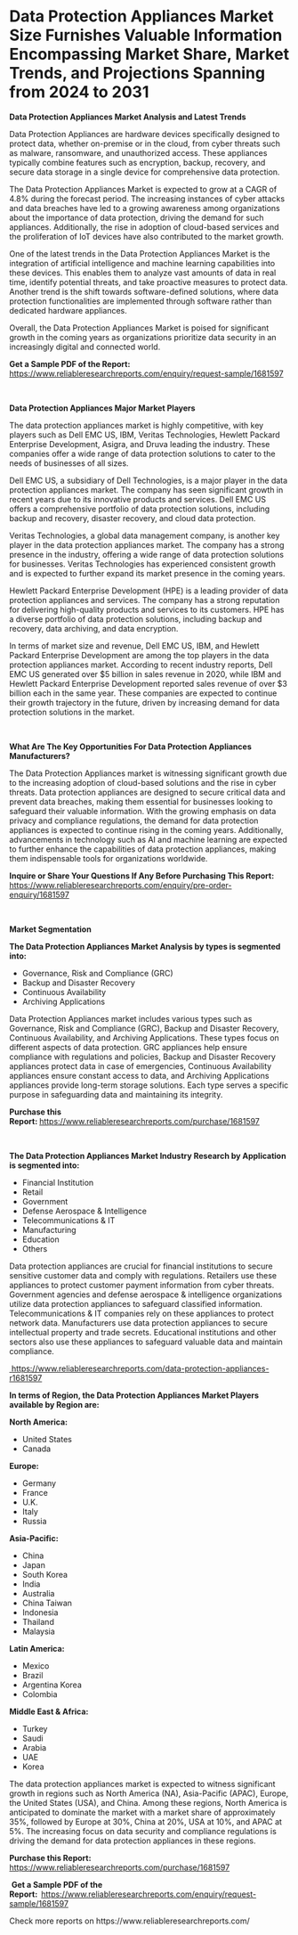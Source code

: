 <p><h1>Data Protection Appliances Market Size Furnishes Valuable Information Encompassing Market Share, Market Trends, and Projections Spanning from 2024 to 2031</h1></p><p><strong>Data Protection Appliances Market Analysis and Latest Trends</strong></p>
<p><p>Data Protection Appliances are hardware devices specifically designed to protect data, whether on-premise or in the cloud, from cyber threats such as malware, ransomware, and unauthorized access. These appliances typically combine features such as encryption, backup, recovery, and secure data storage in a single device for comprehensive data protection.</p><p>The Data Protection Appliances Market is expected to grow at a CAGR of 4.8% during the forecast period. The increasing instances of cyber attacks and data breaches have led to a growing awareness among organizations about the importance of data protection, driving the demand for such appliances. Additionally, the rise in adoption of cloud-based services and the proliferation of IoT devices have also contributed to the market growth.</p><p>One of the latest trends in the Data Protection Appliances Market is the integration of artificial intelligence and machine learning capabilities into these devices. This enables them to analyze vast amounts of data in real time, identify potential threats, and take proactive measures to protect data. Another trend is the shift towards software-defined solutions, where data protection functionalities are implemented through software rather than dedicated hardware appliances.</p><p>Overall, the Data Protection Appliances Market is poised for significant growth in the coming years as organizations prioritize data security in an increasingly digital and connected world.</p></p>
<p><strong>Get a Sample PDF of the Report:&nbsp;</strong> <a href="https://www.reliableresearchreports.com/enquiry/request-sample/1681597">https://www.reliableresearchreports.com/enquiry/request-sample/1681597</a></p>
<p>&nbsp;</p>
<p><strong>Data Protection Appliances Major Market Players</strong></p>
<p><p>The data protection appliances market is highly competitive, with key players such as Dell EMC US, IBM, Veritas Technologies, Hewlett Packard Enterprise Development, Asigra, and Druva leading the industry. These companies offer a wide range of data protection solutions to cater to the needs of businesses of all sizes.</p><p>Dell EMC US, a subsidiary of Dell Technologies, is a major player in the data protection appliances market. The company has seen significant growth in recent years due to its innovative products and services. Dell EMC US offers a comprehensive portfolio of data protection solutions, including backup and recovery, disaster recovery, and cloud data protection.</p><p>Veritas Technologies, a global data management company, is another key player in the data protection appliances market. The company has a strong presence in the industry, offering a wide range of data protection solutions for businesses. Veritas Technologies has experienced consistent growth and is expected to further expand its market presence in the coming years.</p><p>Hewlett Packard Enterprise Development (HPE) is a leading provider of data protection appliances and services. The company has a strong reputation for delivering high-quality products and services to its customers. HPE has a diverse portfolio of data protection solutions, including backup and recovery, data archiving, and data encryption.</p><p>In terms of market size and revenue, Dell EMC US, IBM, and Hewlett Packard Enterprise Development are among the top players in the data protection appliances market. According to recent industry reports, Dell EMC US generated over $5 billion in sales revenue in 2020, while IBM and Hewlett Packard Enterprise Development reported sales revenue of over $3 billion each in the same year. These companies are expected to continue their growth trajectory in the future, driven by increasing demand for data protection solutions in the market.</p></p>
<p>&nbsp;</p>
<p><strong>What Are The Key Opportunities For Data Protection Appliances Manufacturers?</strong></p>
<p><p>The Data Protection Appliances market is witnessing significant growth due to the increasing adoption of cloud-based solutions and the rise in cyber threats. Data protection appliances are designed to secure critical data and prevent data breaches, making them essential for businesses looking to safeguard their valuable information. With the growing emphasis on data privacy and compliance regulations, the demand for data protection appliances is expected to continue rising in the coming years. Additionally, advancements in technology such as AI and machine learning are expected to further enhance the capabilities of data protection appliances, making them indispensable tools for organizations worldwide.</p></p>
<p><strong>Inquire or Share Your Questions If Any Before Purchasing This Report:</strong> <a href="https://www.reliableresearchreports.com/enquiry/pre-order-enquiry/1681597">https://www.reliableresearchreports.com/enquiry/pre-order-enquiry/1681597</a></p>
<p>&nbsp;</p>
<p><strong>Market Segmentation</strong></p>
<p><strong>The Data Protection Appliances Market Analysis by types is segmented into:</strong></p>
<p><ul><li>Governance, Risk and Compliance (GRC)</li><li>Backup and Disaster Recovery</li><li>Continuous Availability</li><li>Archiving Applications</li></ul></p>
<p><p>Data Protection Appliances market includes various types such as Governance, Risk and Compliance (GRC), Backup and Disaster Recovery, Continuous Availability, and Archiving Applications. These types focus on different aspects of data protection. GRC appliances help ensure compliance with regulations and policies, Backup and Disaster Recovery appliances protect data in case of emergencies, Continuous Availability appliances ensure constant access to data, and Archiving Applications appliances provide long-term storage solutions. Each type serves a specific purpose in safeguarding data and maintaining its integrity.</p></p>
<p><strong>Purchase this Report:&nbsp;</strong><a href="https://www.reliableresearchreports.com/purchase/1681597">https://www.reliableresearchreports.com/purchase/1681597</a></p>
<p>&nbsp;</p>
<p><strong>The Data Protection Appliances Market Industry Research by Application is segmented into:</strong></p>
<p><ul><li>Financial Institution</li><li>Retail</li><li>Government</li><li>Defense Aerospace & Intelligence</li><li>Telecommunications & IT</li><li>Manufacturing</li><li>Education</li><li>Others</li></ul></p>
<p><p>Data protection appliances are crucial for financial institutions to secure sensitive customer data and comply with regulations. Retailers use these appliances to protect customer payment information from cyber threats. Government agencies and defense aerospace & intelligence organizations utilize data protection appliances to safeguard classified information. Telecommunications & IT companies rely on these appliances to protect network data. Manufacturers use data protection appliances to secure intellectual property and trade secrets. Educational institutions and other sectors also use these appliances to safeguard valuable data and maintain compliance.</p></p>
<p><a href="https://www.reliableresearchreports.com/data-protection-appliances-r1681597">&nbsp;https://www.reliableresearchreports.com/data-protection-appliances-r1681597</a></p>
<p><strong>In terms of Region, the Data Protection Appliances Market Players available by Region are:</strong></p>
<p>
    <p> <strong> North America: </strong>
        <ul>
            <li>United States</li>
            <li>Canada</li>
        </ul>
        </p> 
    <p> <strong> Europe: </strong>
        <ul>
            <li>Germany</li>
            <li>France</li>
            <li>U.K.</li>
            <li>Italy</li>
            <li>Russia</li>
        </ul>
        </p> 
    <p> <strong> Asia-Pacific: </strong>
        <ul>
            <li>China</li>
            <li>Japan</li>
            <li>South Korea</li>
            <li>India</li>
            <li>Australia</li>
            <li>China Taiwan</li>
            <li>Indonesia</li>
            <li>Thailand</li>
            <li>Malaysia</li>
        </ul>
        </p> 
    <p> <strong> Latin America: </strong>
        <ul>
            <li>Mexico</li>
            <li>Brazil</li>
            <li>Argentina Korea</li>
            <li>Colombia</li>
        </ul>
        </p> 
    <p> <strong> Middle East & Africa: </strong>
        <ul>
            <li>Turkey</li>
            <li>Saudi</li>
            <li>Arabia</li>
            <li>UAE</li>
            <li>Korea</li>
        </ul>
    </p>
    </p>
<p><p>The data protection appliances market is expected to witness significant growth in regions such as North America (NA), Asia-Pacific (APAC), Europe, the United States (USA), and China. Among these regions, North America is anticipated to dominate the market with a market share of approximately 35%, followed by Europe at 30%, China at 20%, USA at 10%, and APAC at 5%. The increasing focus on data security and compliance regulations is driving the demand for data protection appliances in these regions.</p></p>
<p><strong>Purchase this Report: </strong><a href="https://www.reliableresearchreports.com/purchase/1681597">https://www.reliableresearchreports.com/purchase/1681597</a></p>
<p>&nbsp;<strong>Get a Sample PDF of the Report:&nbsp;&nbsp;</strong><a href="https://www.reliableresearchreports.com/enquiry/request-sample/1681597">https://www.reliableresearchreports.com/enquiry/request-sample/1681597</a></p>
<p><strong></strong></p>
<p>Check more reports on https://www.reliableresearchreports.com/</p>